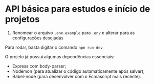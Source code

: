 # API básica para estudos e início de projetos

 1. Renomear o arquivo `.env.example` para `.env` e alterar para as configurações desejadas

Para rodar, basta digitar o comando `npm run dev`

O projeto já possui algumas dependências essenciais:

- Express com body-parser;
- Nodemon (para atualizar o código automaticamente após salvar);
- Babel-node (para desenvolver com o Ecmascript mais recente).